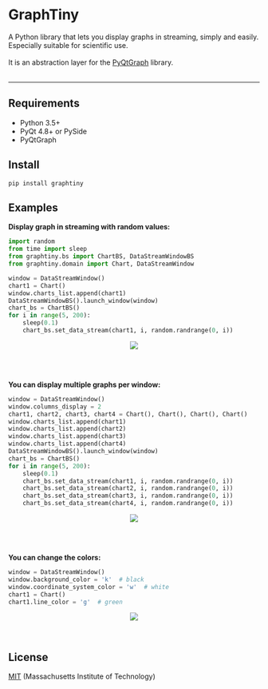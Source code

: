 # GraphTiny

A Python library that lets you display graphs in streaming, simply and easily. Especially suitable for scientific use.
<br>
<br>
It is an abstraction layer for the [PyQtGraph](https://github.com/pyqtgraph/pyqtgraph) library.
<br>
<br>

---

## Requirements
* Python 3.5+
* PyQt 4.8+ or PySide
* PyQtGraph

## Install
```console
pip install graphtiny
```

## Examples

**Display graph in streaming with random values:**
```python
import random
from time import sleep
from graphtiny.bs import ChartBS, DataStreamWindowBS
from graphtiny.domain import Chart, DataStreamWindow

window = DataStreamWindow()
chart1 = Chart()
window.charts_list.append(chart1)
DataStreamWindowBS().launch_window(window)
chart_bs = ChartBS()
for i in range(5, 200):
    sleep(0.1)
    chart_bs.set_data_stream(chart1, i, random.randrange(0, i))
```

<p align="center"><img src="https://camo.githubusercontent.com/b0bb052ea60d05e5401072cd5f557aaaaab43703/68747470733a2f2f6d656469612e67697068792e636f6d2f6d656469612f78543339446d6b3136726a724934757544362f67697068792e676966" /></p>


<br>
<br>

**You can display multiple graphs per window:**
```python
window = DataStreamWindow()
window.columns_display = 2
chart1, chart2, chart3, chart4 = Chart(), Chart(), Chart(), Chart()
window.charts_list.append(chart1)
window.charts_list.append(chart2)
window.charts_list.append(chart3)
window.charts_list.append(chart4)
DataStreamWindowBS().launch_window(window)
chart_bs = ChartBS()
for i in range(5, 200):
    sleep(0.1)
    chart_bs.set_data_stream(chart1, i, random.randrange(0, i))
    chart_bs.set_data_stream(chart2, i, random.randrange(0, i))
    chart_bs.set_data_stream(chart3, i, random.randrange(0, i))
    chart_bs.set_data_stream(chart4, i, random.randrange(0, i))
```

<p align="center"><img src="https://camo.githubusercontent.com/483aa8b5f10db347b54cd20bc815d0857c2fb511/68747470733a2f2f6d656469612e67697068792e636f6d2f6d656469612f785433394354556d49395638324b4c78664f2f67697068792e676966" /></p>

<br>
<br>

**You can change the colors:**
```python
window = DataStreamWindow()
window.background_color = 'k'  # black
window.coordinate_system_color = 'w'  # white
chart1 = Chart()
chart1.line_color = 'g'  # green
```

<p align="center"><img src="https://camo.githubusercontent.com/84b491d4ead6734818b6205b8e99b21be35c43d5/68747470733a2f2f6d656469612e67697068792e636f6d2f6d656469612f7854333943597431493562544843486c62712f67697068792e676966" /></p>

<br>

## License
[MIT](LICENSE) (Massachusetts Institute of Technology)
